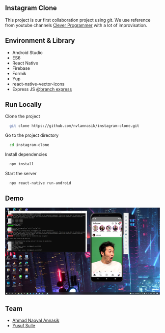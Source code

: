 ## Instagram Clone

This project is our first collaboration project using git. We use reference from youtube channels [Clever Programmer](https://www.youtube.com/channel/UCqrILQNl5Ed9Dz6CGMyvMTQ) with a lot of improvisation.

## Environment & Library

- Android Studio
- ES6
- React Native
- Firebase
- Formik
- Yup
- react-native-vector-icons
- Express JS [@branch express](https://github.com/nvlannasik/instagram-clone/tree/express)

## Run Locally

Clone the project

```bash
  git clone https://github.com/nvlannasik/instagram-clone.git
```

Go to the project directory

```bash
  cd instagram-clone
```

Install dependencies

```bash
  npm install
```

Start the server

```bash
  npx react-native run-android
```

## Demo

[![Play Demo](https://raw.githubusercontent.com/nvlannasik/instagram-clone/master/assets/Demo.PNG)](https://www.youtube.com/watch?v=tD1UJEAUb7g)

## Team

- [Ahmad Naoval Annasik](https://github.com/nvlannasik)
- [Yusuf Sulle](https://github.com/Zuf0831)
